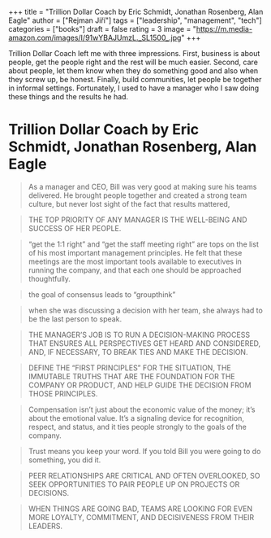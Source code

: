 +++
title = "Trillion Dollar Coach by Eric Schmidt, Jonathan Rosenberg, Alan Eagle"
author = ["Rejman Jiří"]
tags = ["leadership", "management", "tech"]
categories = ["books"]
draft = false
rating = 3
image = "https://m.media-amazon.com/images/I/91wYBAJUmzL._SL1500_.jpg"
+++

Trillion Dollar Coach left me with three impressions. First, business is about people, get the people right and the rest will be much easier. Second, care about people, let them know when they do something good and also when they screw up, be honest. Finally, build communities, let people be together in informal settings. Fortunately, I used to have a manager who I saw doing these things and the results he had.

<!--more-->

# Trillion Dollar Coach by Eric Schmidt, Jonathan Rosenberg, Alan Eagle

> As a manager and CEO, Bill was very good at making sure his teams delivered. He brought people together and created a strong team culture, but never lost sight of the fact that results mattered,

> THE TOP PRIORITY OF ANY MANAGER IS THE WELL-BEING AND SUCCESS OF HER PEOPLE.

> “get the 1:1 right” and “get the staff meeting right” are tops on the list of his most important management principles. He felt that these meetings are the most important tools available to executives in running the company, and that each one should be approached thoughtfully.

> the goal of consensus leads to “groupthink”

> when she was discussing a decision with her team, she always had to be the last person to speak.

> THE MANAGER’S JOB IS TO RUN A DECISION-MAKING PROCESS THAT ENSURES ALL PERSPECTIVES GET HEARD AND CONSIDERED, AND, IF NECESSARY, TO BREAK TIES AND MAKE THE DECISION.

> DEFINE THE “FIRST PRINCIPLES” FOR THE SITUATION, THE IMMUTABLE TRUTHS THAT ARE THE FOUNDATION FOR THE COMPANY OR PRODUCT, AND HELP GUIDE THE DECISION FROM THOSE PRINCIPLES.

> Compensation isn’t just about the economic value of the money; it’s about the emotional value. It’s a signaling device for recognition, respect, and status, and it ties people strongly to the goals of the company.

> Trust means you keep your word. If you told Bill you were going to do something, you did it.

> PEER RELATIONSHIPS ARE CRITICAL AND OFTEN OVERLOOKED, SO SEEK OPPORTUNITIES TO PAIR PEOPLE UP ON PROJECTS OR DECISIONS.

> WHEN THINGS ARE GOING BAD, TEAMS ARE LOOKING FOR EVEN MORE LOYALTY, COMMITMENT, AND DECISIVENESS FROM THEIR LEADERS.
